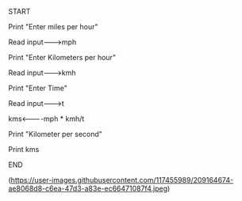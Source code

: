 START


Print "Enter miles per hour"


Read input--->mph


Print "Enter Kilometers per hour"


Read input--->kmh


Print "Enter Time"


Read input--->t


kms<----mph * kmh/t


Print "Kilometer per second"


Print kms


END


(https://user-images.githubusercontent.com/117455989/209164674-ae8068d8-c6ea-47d3-a83e-ec66471087f4.jpeg)
